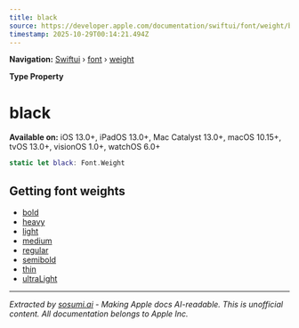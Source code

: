 ```yaml
---
title: black
source: https://developer.apple.com/documentation/swiftui/font/weight/black
timestamp: 2025-10-29T00:14:21.494Z
---
```


**Navigation:** [Swiftui](/documentation/swiftui) › [font](/documentation/swiftui/font) › [weight](/documentation/swiftui/font/weight)

**Type Property**

# black

**Available on:** iOS 13.0+, iPadOS 13.0+, Mac Catalyst 13.0+, macOS 10.15+, tvOS 13.0+, visionOS 1.0+, watchOS 6.0+

```swift
static let black: Font.Weight
```

## Getting font weights

- [bold](/documentation/swiftui/font/weight/bold)
- [heavy](/documentation/swiftui/font/weight/heavy)
- [light](/documentation/swiftui/font/weight/light)
- [medium](/documentation/swiftui/font/weight/medium)
- [regular](/documentation/swiftui/font/weight/regular)
- [semibold](/documentation/swiftui/font/weight/semibold)
- [thin](/documentation/swiftui/font/weight/thin)
- [ultraLight](/documentation/swiftui/font/weight/ultralight)

---

*Extracted by [sosumi.ai](https://sosumi.ai) - Making Apple docs AI-readable.*
*This is unofficial content. All documentation belongs to Apple Inc.*
